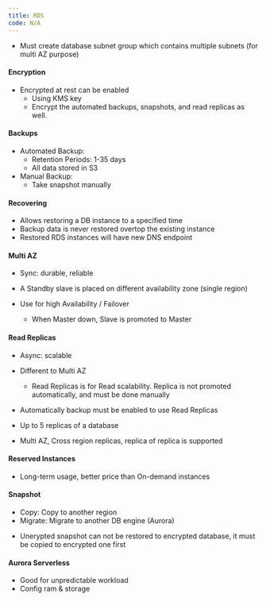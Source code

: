 ```yaml
---
title: RDS
code: N/A
---
```


- Must create database subnet group which contains multiple subnets (for multi AZ purpose)

#### Encryption

* Encrypted at rest can be enabled
  * Using KMS key
  * Encrypt the automated backups, snapshots, and read replicas as well.

#### Backups

* Automated Backup:
  * Retention Periods: 1-35 days
  * All data stored in S3
* Manual Backup:
  * Take snapshot manually

#### Recovering

* Allows restoring a DB instance to a specified time
* Backup data is never restored overtop the existing instance
* Restored RDS instances will have new DNS endpoint

#### Multi AZ

* Sync: durable, reliable

* A Standby slave is placed on different availability zone (single region)

* Use for high Availability / Failover
  * When Master down, Slave is promoted to Master

#### Read Replicas

* Async: scalable

* Different to Multi AZ
  * Read Replicas is for Read scalability. Replica is not promoted automatically, and must be done manually
* Automatically backup must be enabled to use Read Replicas
* Up to 5 replicas of a database
* Multi AZ, Cross region replicas, replica of replica is supported

#### Reserved Instances

* Long-term usage, better price than On-demand instances

#### Snapshot

- Copy: Copy to another region
- Migrate: Migrate to another DB engine (Aurora)

* Unerypted snapshot can not be restored to encrypted database, it must be copied to encrypted one first

#### Aurora Serverless

* Good for unpredictable workload
* Config ram & storage